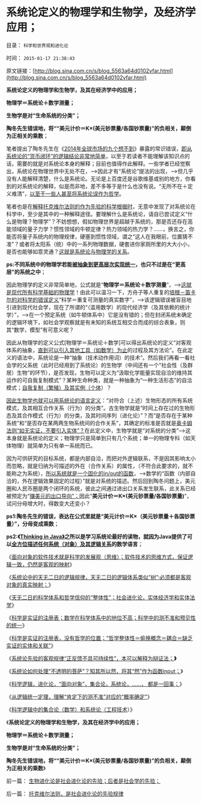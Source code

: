 # 系统论定义的物理学和生物学，及经济学应用；

目录： `科学和世界观和进化论` 

时间： `2015-01-17 21:38:43` 

原文链接：[http://blog.sina.com.cn/s/blog_5563a64d0102vfar.html](http://blog.sina.com.cn/s/blog_5563a64d0102vfar.html)

**系统论定义的物理学和生物学，及其在经济学中的应用；**

**物理学＝系统论＋数学测量；**

**生物学是对“生命系统的分类”；**

**陶冬先生错误地，将““美元计价＝K×(美元钞票量/各国钞票量)”的负相关，颠倒为正相关的乘数**；

笔者提出了陶冬先生在《[2014年全球市场的九个想不到](http://blog.sina.com.cn/s/blog_467a66b00102ved2.html)》暴露的常识错误，[即从系统论的“货币闭环”的逻辑结论非常地简单](../../../2013/4/22/太平洋涨潮，会影响太湖的水位吗？货币的闭环经济系统.md)，以至于若读者不能理解该知识点的话，需要的就是对系统论本身的解释；目前也值得作此解释。一些学者已经觉察出，系统论在物理世界中无处不在，——>因此才有“系统论”提法的出现，——>但几乎没有人能解释清楚，什么是系统论。无论是上百度还是谷歌维基或别的地方，你看到的对系统论的解释，似是而非地，差不多等于是什么也没有说。“无所不在＋定义难清”，[以至于一些人甚至将系统论误作为哲学](../../../2012/3/14/天无二日的科学和哲学信仰的“整体性”.md)。

笔者也是在[解释托克维尔法则的作为先验的科学根据时](../../../2015/1/15/托克维尔拐点，革命通往极权国家起源的转折点.md)，无意中发现了对系统论在科学中，至少是其中的一种解释途径。要理解什么是系统论，请自已尝试定义“什么是物理？物理学”？不妨想想，假如物理世界是超越于系统的，那是否还存在高能领域的量子力学？惯性领域的牛顿定律？热力领域的热力学？……，换言之，你能否将量子系统内的物理规律，硬塞到惯性领域，谓之“这人在我眼前，位置猜不准”？或者将太阳系（统）中的一系列物理数据，硬套进你家厕所里的大大小小，是否也能够如意灵通？[这就是系统论与物理学的关系](../../../2010/6/18/数学的滥用；找到数学命题切入点，比解决更困难.md)。

**ps:不同系统中的物理学若能[被抽象到更高层次实现统一](../../../2012/2/25/《ThinkInJava》中的社会学和经济学分析.md)，也只不过是在“更高层”的系统之中**；

因此物理学的定义非常简单地，公式就是“**物理学＝系统论＋数学测量**”，——>[这就是现代所有科学基础的物理学](../../../2010/6/19/“物理学”的科学标准；数学不是科学.md)！由此可以温习一下，方舟子等人重复的[培根－笛卡尔的对科学的错误定义](../../../2012/10/12/滥用数学的起源和历史贡献；.md)“科学＝重复可测量的真实数字”，——>该逻辑错误被盲目地引进到现代社会学，现在了所谓的“（滥用数学）的现代经济学（及其依赖的统计学）”，——>在一个预定系统（如牛顿体系中）它是没有错的；但在封闭系统未确定的逻辑环境下，如社会学观察就是有未知的系统互相交合而成的综合表象，则其“数学，模型”有可意义呢？

因此从物理学的定义公式[物理学＝系统论＋数学]可以得出系统论的定义“对客观体系的抽象，[直到可以引入其他工具（如数学）为止](../../../2010/6/18/数学的滥用；找到数学命题切入点，比解决更困难.md)的过程及其方法论”。在此定义的语法中，系统论是一种“抽象（技术动作用词）的技术”。然后我们再看一看社会学的父系统（此时已经用到了系统论）的生物学（中间还有一个“社会性（及群居）生物”的环节），是否发现，生物可以定义为“汲取化学能量实现自洽的维持其运作的可自我复制模式”？某种生命种类，就是一种抽象为“一种生活形态”的自洽模式；[自我复制（繁殖）及其实例（个体](../../../2009/11/4/进化论预计的外星生命性式和性别，仅仅是预言吗.md)）？

[因此生物学也就可以用系统论的语言定义](../../../2013/4/14/面向对象的生物学，进化论，社会学，软件，编码和数学；.md)：“对符合（上述）生物形态的所有系统模式，及其相互合作关系（行为）的分类”。古生物学就是“时间上存在过的生物形态及其合作模式（行为）的分类，及其时间序列（进化论）”？而“是否存在于某种系统”和“是否存在某两两生物系统间的合作关系”，其确定的标准是否就是[奥卡姆法则“如无实证，不要引入实体”？](../../../2011/2/10/没有抽象就没有经济科学和奥卡姆法则.md)在此定义中，生物学就是“对系统的分类”——>这本身就是系统论的定义；物理学只是简单到只有几个系统；单一的物理专科（如天体物理）就简单为只有单一系统而已。

因为可供研究的目标系统，都是内部自洽，而把对外逻辑联系，不是因其影响太小而忽略，就是归纳为可描述的外在（合作关系）的属性，（不符合此要求的，就不能称之为系统），[所以系统就是一个固化的in/out的函数](../../../2013/4/14/“什么是函数”的科学，哲学，逻辑和技术；.md)，——>数学的“函数（内部自洽的，外在逻辑效果固定的过程）”就是对系统的描述。然后回到陶冬问题上，美元圈和人民币圈是两个闭环的系统，彼此之间通过进出口关系发生联系，此关系已经被预定为“[赚美元的出口导向”；](../../../2007/11/26/中国以超出历史所有战争损失的代价背走了世界通胀.md)因此“**美元计价＝K×(美元钞票量/各国钞票量)**”，试问分母增大时，得数变大还变小？

**ps1:陶冬先生的错误，表达在公式里就是“美元计价＝K×（美元钞票量＋各国钞票量）”，分母变成乘数**；

**ps2:《[Thinking in
Java》](../../../2012/2/25/《ThinkInJava》中的社会学和经济学分析.md)之所以是学习系统论最好的读物，就因为Java提供了可以[全方位描述任何系统（对象）及其逻辑关系](../../../2012/3/14/系统论,进化论和信息系统.md)的数学语言**；

《[面向对象的软件技术就是科学的发展观（思维）；软件技术的思维方式，保证逻辑一致，仍然是客观的映射](../../../2012/3/14/面向对象的“科学发展观”.md)》

《[系统论中的天无二日的逻辑规律，天无二日的逻辑体系类似“树”;必须都是客观对象的真实映射；](../../../2012/3/14/系统论,进化论和信息系统.md)》

《[天无二日的科学体系和哲学信仰的“整体性”；社会进化论，实体经济学和实体法学](../../../2012/3/14/天无二日的科学和哲学信仰的“整体性”.md)》

《[科学是实证的注册表；数学在科学体系中的地位不高；科学中的测不准和预见性的统一](../../../2012/3/15/科学是实证的注册表，数学不是必要的；.md)》

《[科学是实证的注册表，没有哲学的位置；“哲学整体性＝偷换概念＝耦合＝缺乏实证的实体和关联”](../../../2012/3/15/科学中没有哲学的位置；信仰的位置在那里？.md)》

《[系统论先验的客观规律“正反馈不具可持续性”，本可以解释为辩证法；](../../../2014/1/14/系统论的“正反馈不具可持续性”命名为“剪刀差定律”.md)**》**

《[系统论如何处理“不透明的菩萨”？知其所以然，将其“然”作为函数input；](../../../2014/2/28/系统论揭示光大乌龙指揭示的产权所有人缺失.md)》

《[科学逻辑，进化论，“面向对象”，集合论，系统论，……，
都是一回事；](../../../2014/9/26/逻辑悖反的逆定理，“逻辑统一定理”及“辩证的统一”.md)》

《[从逻辑统一定理，理解“肯定下的测不准”对应的“概率确定”](../../../2014/9/27/从逻辑统一定理，理解“肯定下的测不准”对应的“概率确定”.md)》

《[科学逻辑中的集合论（数学）和系统论（工程技术](../../../2014/9/29/科学逻辑中的集合论（数学）和系统论（工程技术）.md)）》

《**系统论定义的物理学和生物学，及其在经济学中的应用；**

**物理学＝系统论＋数学测量；**

**生物学是对“生命系统的分类”；**

**陶冬先生错误地，将““美元计价＝K×(美元钞票量/各国钞票量)”的负相关，颠倒为正相关的乘数**》

前一篇： [生物进化论是社会进化论的先验；后者是社会学的先验；](../../../2015/1/18/生物进化论是社会进化论的先验；后者是社会学的先验；.md)

后一篇： [托克维尔法则，是社会进化论的先验规律](../../../2015/1/16/托克维尔法则，是社会进化论的先验规律.md)


